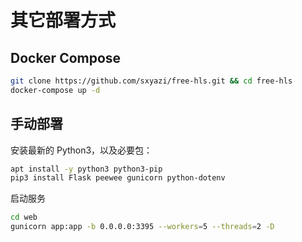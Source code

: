 # 其它部署方式

## Docker Compose

```bash
git clone https://github.com/sxyazi/free-hls.git && cd free-hls
docker-compose up -d
```

## 手动部署

安装最新的 Python3，以及必要包：

```bash
apt install -y python3 python3-pip
pip3 install Flask peewee gunicorn python-dotenv
```

启动服务

```bash
cd web
gunicorn app:app -b 0.0.0.0:3395 --workers=5 --threads=2 -D
```
